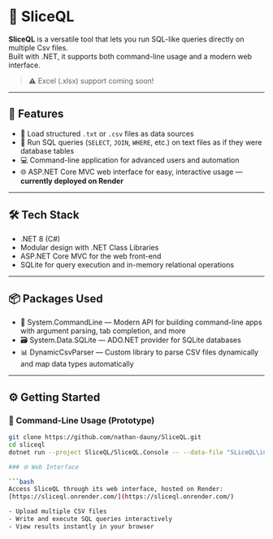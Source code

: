 # 🧩 SliceQL

**SliceQL** is a versatile tool that lets you run SQL-like queries directly on multiple Csv files.  
Built with .NET, it supports both command-line usage and a modern web interface.

> ⚠️ Excel (.xlsx) support coming soon!

---

## 🚀 Features

- 📂 Load structured `.txt` or `.csv` files as data sources  
- 🧠 Run SQL queries (`SELECT`, `JOIN`, `WHERE`, etc.) on text files as if they were database tables  
- 💻 Command-line application for advanced users and automation  
- 🌐 ASP.NET Core MVC web interface for easy, interactive usage — **currently deployed on Render**  

---

## 🛠️ Tech Stack

- .NET 8 (C#)  
- Modular design with .NET Class Libraries  
- ASP.NET Core MVC for the web front-end  
- SQLite for query execution and in-memory relational operations 

---

## 📦 Packages Used

- 🧾 System.CommandLine — Modern API for building command-line apps with argument parsing, tab completion, and more  
- 🗃️ System.Data.SQLite — ADO.NET provider for SQLite databases
- 📊 DynamicCsvParser — Custom library to parse CSV files dynamically and map data types automatically  

---

## ⚙️ Getting Started

### 🔧 Command-Line Usage (Prototype)

```bash
git clone https://github.com/nathan-dauny/SliceQL.git
cd sliceql
dotnet run --project SliceQL/SliceQL.Console -- --data-file "SLiceQL\inputs\tableName.txt" -s "SELECT * FROM tableName;"

### 🌐 Web Interface

```bash
Access SliceQL through its web interface, hosted on Render:  
[https://sliceql.onrender.com/](https://sliceql.onrender.com/)

- Upload multiple CSV files  
- Write and execute SQL queries interactively  
- View results instantly in your browser

